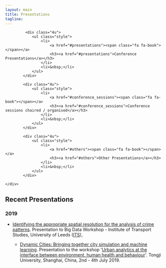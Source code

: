 ```yaml
---
layout: main
title: Presentations
tagline: 
---
```




 <section class="container">
        <div class="row">

			 <div class="4u">
                <ul class="style">
                    <li>
                        <a href="#presentations"><span class="fa fa-book"></span></a>
                        <h3><a href="#presentations">Conference Presentations</a></h3>
                    </li>
                    <li>&nbsp;</li>
                </ul>
            </div>

            <div class="4u">
                <ul class="style">
                    <li>
                        <a href="#conference_sessions"><span class="fa fa-book"></span></a>
                        <h3><a href="#conference_sessions">Conference sessions chaired / organised</a></h3>
                    </li>
                    <li>&nbsp;</li>
                </ul>
            </div>
            
            <div class="4u">
                <ul class="style">
                    <li>
                        <a href="#others"><span class="fa fa-book"></span></a>
                        <h3><a href="#others">Other Presentations</a></h3>
                    </li>
                    <li>&nbsp;</li>
                </ul>
            </div>
            
	</div>
</section>

## Recent Presentations

### <a name="presentations"></a>2019

 - [Identifying the appropriate spatial resolution for the analysis of crime patterns]({{site.url}}/{{site.baseurl}}/p/2019-ITS-BigData.html). Presentation to Big Data Workshop - Institute of Transport Studies, University of Leeds ([ITS](https://environment.leeds.ac.uk/transport)),

   - [Dynamic Cities: Bringing together city simulation and machine learning]({{site.url}}/{{site.baseurl}}/p/2019-DynamicCities-UrbanAnalytics.html). Presentation to the workshop '[Urban analytics at the interface between environment, human health and behaviour](https://www.turing.ac.uk/events/urban-analytics-interface-between-environment-human-health-and-behaviour)'. Tongji University, Shanghai, China, 2nd - 4th July 2019. 


